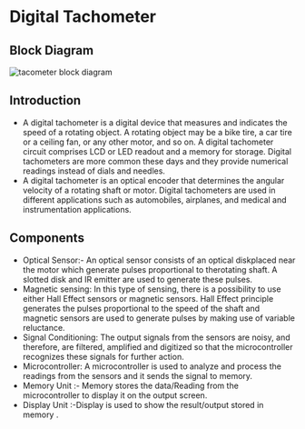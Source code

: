 # Digital Tachometer
## Block Diagram

![tacometer block diagram](https://user-images.githubusercontent.com/98874290/154829891-219b88f4-3ebd-4bc8-9193-ff388bb3a2ba.png)
## Introduction
* A digital tachometer is a digital device that measures and indicates the speed of a rotating object. A rotating object may be a bike tire, a car tire or a ceiling fan, or any other motor, and so on. A digital tachometer circuit comprises LCD or LED readout and a memory for storage. Digital tachometers are more common these days and they provide numerical readings instead of dials and needles.
* A digital tachometer is an optical encoder that determines the angular velocity of a rotating shaft or motor. Digital tachometers are used in different applications such as automobiles, airplanes, and medical and instrumentation applications.
## Components
* Optical Sensor:- An optical sensor consists of an optical diskplaced near the motor which generate pulses proportional to therotating shaft. A slotted disk and IR emitter are used to generate these pulses.
* Magnetic sensing: In this type of sensing, there is a possibility to use either Hall Effect sensors or magnetic sensors. Hall Effect principle generates the pulses proportional to the speed of the shaft and magnetic sensors are used to generate pulses by making use of variable reluctance.
* Signal Conditioning: The output signals from the sensors are noisy, and therefore, are filtered, amplified and digitized so that the microcontroller recognizes these signals for further action. 
* Microcontroller: A microcontroller is used to analyze and process the readings from the sensors and it sends the signal to memory.
* Memory Unit  :- Memory stores the data/Reading from the microcontroller to display it on the output screen.
* Display Unit  :-Display is used to show the result/output stored in memory .